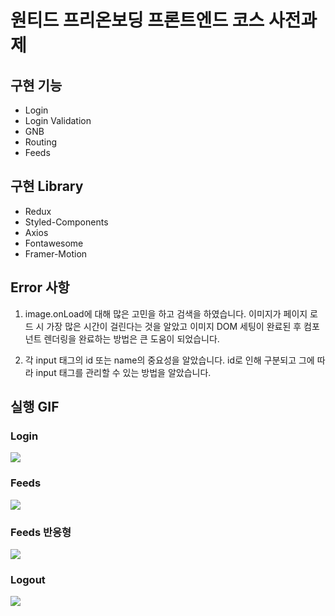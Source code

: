 <h1>원티드 프리온보딩 프론트엔드 코스 사전과제</h1>

<h2>구현 기능</h2>

- Login
- Login Validation
- GNB
- Routing
- Feeds

<h2>구현 Library</h2>

- Redux
- Styled-Components
- Axios
- Fontawesome
- Framer-Motion

<h2>Error 사항</h2>

1. image.onLoad에 대해 많은 고민을 하고 검색을 하였습니다. 이미지가 페이지 로드 시 가장 많은 시간이 걸린다는 것을 알았고 이미지 DOM 세팅이 완료된 후 컴포넌트 렌더링을 완료하는 방법은 큰 도움이 되었습니다.

2. 각 input 태그의 id 또는 name의 중요성을 알았습니다. id로 인해 구분되고 그에 따라 input 태그를 관리할 수 있는 방법을 알았습니다.

<h2>실행 GIF</h2>

<h3>Login</h3>
<img src="https://user-images.githubusercontent.com/85854164/175780794-b8f0b659-35e6-4383-8672-05531e88f96d.gif">

<h3>Feeds</h3>
<img src="https://user-images.githubusercontent.com/85854164/175781325-d349aeb5-0529-4251-a509-c7cac108ed4f.gif">

<h3>Feeds 반응형</h3>
<img src="https://user-images.githubusercontent.com/85854164/175780887-248bea7e-321f-4314-a7c5-d71b85201d01.gif">

<h3>Logout</h3>
<img src="https://user-images.githubusercontent.com/85854164/175780918-48f20064-4d28-4397-adfb-63ad096db361.gif">

